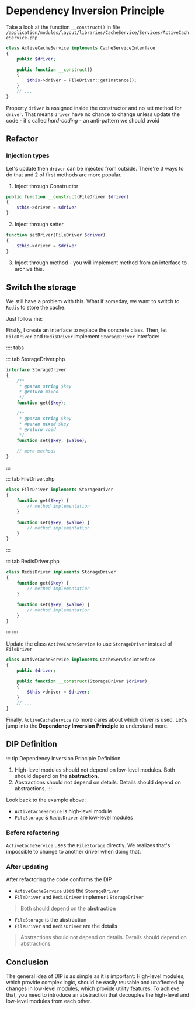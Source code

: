 # Dependency Inversion Principle

Take a look at the function `__construct()` in file `/application/modules/layout/libraries/CacheService/Services/ActiveCacheService.php`

```php
class ActiveCacheService implements CacheServiceInterface
{
    public $driver;

    public function __construct()
    {
        $this->driver = FileDriver::getInstance();
    }
    // ...
}
```

Property `driver` is assigned inside the constructor and no set method for `driver`. That means `driver` have no chance to change unless update the code - it's called *hard-coding* - an anti-pattern we should avoid

## Refactor


### Injection types
Let's update then `driver` can be injected from outside. There're 3 ways to do that and 2 of first methods are more popular.

1. Inject through Constructor 
```php
public function __construct(FileDriver $driver)
{
    $this->driver = $driver
}
```

2. Inject through setter
```php
function setDriver(FileDriver $driver) 
{
    $this->driver = $driver
}
```

3. Inject through method - you will implement method from an interface to archive this.

## Switch the storage

We still have a problem with this. What if someday, we want to switch to `Redis` to store the cache. 

Just follow me:


Firstly, I create an interface to replace the concrete class. Then, let `FileDriver` and `RedisDriver` implement `StorageDriver` interface: 

:::: tabs

::: tab StorageDriver.php
```php
interface StorageDriver 
{
    /**
     * @param string $key
     * @return mixed
     */
    function get($key);

    /**
     * @param string $key
     * @param mixed $key
     * @return void
     */
    function set($key, $value);

    // more methods
}
```
:::

::: tab FileDriver.php
```php
class FileDriver implements StorageDriver
{
    function get($key) {
        // method implementation
    }
    
    function set($key, $value) {
        // method implementation
    }
}
```
:::

::: tab RedisDriver.php
```php
class RedisDriver implements StorageDriver
{
    function get($key) {
        // method implementation
    }
    
    function set($key, $value) {
        // method implementation
    }
}
```
:::
::::

Update the class `ActiveCacheService` to use `StorageDriver` instead of `FileDriver`

```php
class ActiveCacheService implements CacheServiceInterface
{
    public $driver;

    public function __construct(StorageDriver $driver)
    {
        $this->driver = $driver;
    }
    // ...
}
```

Finally, `ActiveCacheService` no more cares about which driver is used. Let's jump into the **Dependency Inversion Principle** to understand more.


## DIP Definition

::: tip Dependency Inversion Principle Definition
1. High-level modules should not depend on low-level modules. Both should depend on the **abstraction**.
2. Abstractions should not depend on details. Details should depend on abstractions.
:::

Look back to the example above:
- `ActiveCacheService` is high-level module
- `FileStorage` & `RedisDriver` are low-level modules


### Before refactoring

`ActiveCacheService` uses the `FileStorage` directly. We realizes that's impossible to change to another driver when doing that. 

### After updating

After refactoring the code conforms the DIP

- `ActiveCacheService` uses the `StorageDriver` 
- `FileDriver` and `RedisDriver` implement `StorageDriver` 

> Both should depend on the **abstraction**


- `FileStorage` is the abstraction
- `FileDriver` and `RedisDriver` are the details

> Abstractions should not depend on details. Details should depend on abstractions.



## Conclusion

The general idea of DIP is as simple as it is important: High-level modules, which provide complex logic, should be easily reusable and unaffected by changes in low-level modules, which provide utility features. To achieve that, you need to introduce an abstraction that decouples the high-level and low-level modules from each other.